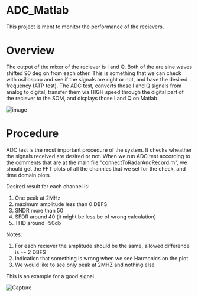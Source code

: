 # ADC_Matlab
This project is ment to monitor the performance of the recievers.

# Overview
The output of the mixer of the reciever is I and Q. Both of the are sine waves shifted 90 deg on from each other. This is something
that we can check with osilloscop and see if the signals are right or not, and have the desired frequency (ATP test). The ADC test, converts those 
I and Q signals from analog to digital, transfer them via HIGH speed through the digital part of the reciever to the SOM, and displays those I and Q
on Matlab.

![image](https://github.com/BinyaminGets/ADC_Matlab/assets/136570559/ec743376-0d7d-4fc4-919e-13e78ed66354)


# Procedure
ADC test is the most important procedure of the system. It checks wheather the signals received are desired or not.
When we run ADC test according to the comments that are at the main file "connectToRadarAndRecord.m", we should get the FFT plots
of all the channles that we set for the check, and time domain plots. 

Desired result for each channel is:
1. One peak at 2MHz
2. maximum amplitude less than 0 DBFS
3. SNDR more than 50
4. SFDR around 40 (it might be less bc of wrong calculation)
5. THD around -50db

Notes:
1. For each reciever the amplitude should be the same, allowed difference is +- 2 DBFS
2. Indication that something is wrong when we see Harmonics on the plot
3. We would like to see only peak at 2MHZ and nothing else

This is an example for a good signal
   
![Capture](https://github.com/BinyaminGets/ADC_Matlab/assets/136570559/421b2ddc-b6f7-424c-8d9a-4d850a89ade5)
